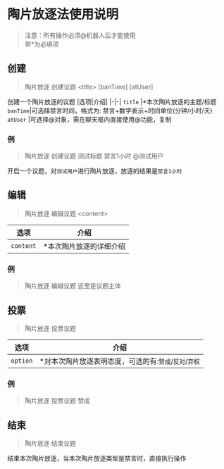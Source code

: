 # 陶片放逐法使用说明
> 注意：所有操作必须@机器人后才能使用  
带*为必填项

## 创建
> 陶片放逐 创建议题 <title\> [banTime] [atUser]

创建一个陶片放逐的议题
|选项|介绍|
|-|-|
`title` |*本次陶片放逐的主题/标题
`banTime`|可选择禁言时间，格式为: 禁言+数字表示+时间单位(分钟/小时/天)
`atUser` |可选择@对象，需在聊天框内直接使用@功能，复制
### 例
> 陶片放逐 创建议题 测试标题 禁言1小时 @测试用户

开启一个议题，对`测试用户`进行陶片放逐，放逐的结果是`禁言1小时`


## 编辑
> 陶片放逐 编辑议题 <content\>

|选项|介绍|
|-|-|
`content` |*本次陶片放逐的详细介绍
### 例
> 陶片放逐 编辑议题 这里是议题主体



## 投票
> 陶片放逐 投票议题 <opinion>

|选项|介绍|
|-|-|
`option` |*对本次陶片放逐表明态度，可选的有:`赞成`/`反对`/`弃权`
### 例
> 陶片放逐 投票议题 赞成



## 结束
> 陶片放逐 结束议题

结束本次陶片放逐，当本次陶片放逐类型是禁言时，直接执行操作


